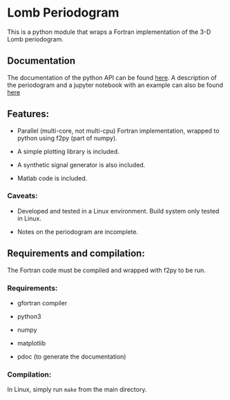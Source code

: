 # Lomb Periodogram

This is a python module that wraps a Fortran implementation of the 3-D Lomb periodogram.

## Documentation

The documentation of the python API can be found [here](https://pponsv.github.io/lomb_periodogram).
A description of the periodogram and a jupyter notebook with an example can also be found [here](./doc/)

## Features:

- Parallel (multi-core, not multi-cpu) Fortran implementation, wrapped to python using f2py (part of numpy).

- A simple plotting library is included.

- A synthetic signal generator is also included.

- Matlab code is included.

### Caveats:

- Developed and tested in a Linux environment. Build system only tested in Linux.

- Notes on the periodogram are incomplete.

## Requirements and compilation:

The Fortran code must be compiled and wrapped with f2py to be run.

### Requirements:

- gfortran compiler

- python3

- numpy

- matplotlib

- pdoc (to generate the documentation)

### Compilation:

In Linux, simply run `make` from the main directory.
